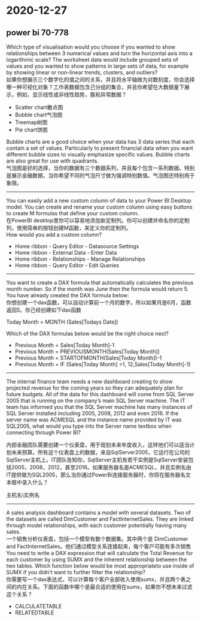 # 2020-12-27

## power bi 70-778

Which type of visualisation would you choose if you wanted to show relationships between 3 numerical values and turn the horizontal axis into a logarithmic scale? The worksheet data would include grouped sets of values and you wanted to show patterns in large sets of data, for example by showing linear or non-linear trends, clusters, and outliers?  
如果你想展示三个数字化的值之间的关系，并且将水平轴做为对数刻度，你会选择哪一种可视化对象？工作表数据包含己分组的集合，并且你希望在大数据量下展示，例如，显示线性或非线性趋势，簇和异常数据？

* Scatter chart散点图
* Bubble chart气泡图
* Treemap树图
* Pie chart饼图

Bubble charts are a good choice when your data has 3 data series that each contain a set of values. Particularly to present financial data when you want different bubble sizes to visually emphasize specific values. Bubble charts are also great for use with quadrants.  
气泡图是好的选择，当你的数据有三个数据系列，并且每个包含一系列数据。特别是展示金融数据，当你希望不同的气泡尺寸做为强调特别数值。气泡图还特别用于象限。

---

You can easily add a new custom column of data to your Power BI Desktop model. You can create and rename your custom column using easy buttons to create M formulas that define your custom column.  
在PowerBI desktop里你可以容易地添加新定制列。你可以创建并命名你的定制列，使用简单的按钮创建M函数，来定义你的定制列。  
How would you add a custom column?

* Home ribbon - Query Editor - Datasource Settings
* Home ribbon - External Data - Enter Data
* Home ribbon - Relationships - Manage Relationships
* Home ribbon - Query Editor - Edit Queries

---

You want to create a DAX formula that automatically calculates the previous month number. So if the month was June then the formula would return 5. You have already created the DAX formula below:  
你想创建一个dax函数，可以自动计算前一个月的数字。所以如果月是6月，函数返回5。你己经创建如下dax函数

Today Month = MONTH (Sales[Todays Date])

Which of the DAX formulas below would be the right choice next?

* Previous Month = Sales[Today Month]-1
* Previous Month = PREVIOUSMONTH(Sales[Today Month])
* Previous Month = STARTOFMONTH(Sales[Today Month])-1
* Previous Month = IF (Sales[Today Month] =1, 12,Sales[Today Month]-1)

---

The internal finance team needs a new dashboard creating to show projected revenue for the coming years so they can adequately plan for future budgets. All of the data for this dashboard will come from SQL Server 2005 that is running on the company’s main SQL Server machine. The IT team has informed you that the SQL Server machine has many instances of SQL Server installed including 2005, 2008, 2012 and even 2016. If the server name was ACMESQL and the instance name provided by IT was SQL2005, what would you type into the Server name textbox when connecting through Power BI?  

内部金融团队需要创建一个仪表盘，用于规划未来年度收入，这样他们可以适当计划未来预算。所有这个仪表盘上的数据，来自SqlServer2005，它运行在公司的SqlServer主机上。IT团队告知你，SqlServer主机有若干实例是SqlServer安装包括2005，2008，2012，甚至2016。如果服务器名是ACMESQL，并且实例名由IT提供做为SQL2005，那么当你通过PowerBi连接服务器时，你将在服务器名文本框中录入什么？


主机名\实例名

---

A sales analysis dashboard contains a model with several datasets. Two of the datasets are called DimCustomer and FactInternetSales. They are linked through model relationships, with each customer potentially having many sales.  
一个销售分析仪表盘，包括一个模型有数个数据集。其中两个是 DimCustomer and FactInternetSales。他们通过模型关系连接起来，每个客户可能有多次销售  
You need to write a DAX expression that will calculate the Total Revenue for each customer by using SUMX and the inherent relationship between the two tables. Which function below would be most appropriateto use inside of SUMX if you didn’t want to further filter the relationship?  
你需要写一个dax表达式，可以计算每个客户全部收入使用sumx，并且两个表之间的内在关系。下面的函数中哪个是最合适的使用在sumx，如果你不想未来过滤这个关系？

* CALCULATETABLE
* RELATEDTABLE
